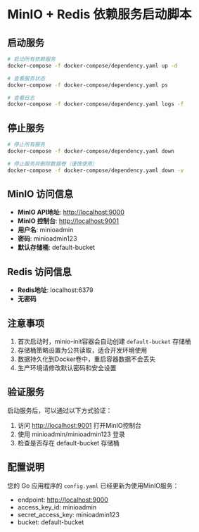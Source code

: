 # MinIO + Redis 依赖服务启动脚本

## 启动服务

```bash
# 启动所有依赖服务
docker-compose -f docker-compose/dependency.yaml up -d

# 查看服务状态
docker-compose -f docker-compose/dependency.yaml ps

# 查看日志
docker-compose -f docker-compose/dependency.yaml logs -f
```

## 停止服务

```bash
# 停止所有服务
docker-compose -f docker-compose/dependency.yaml down

# 停止服务并删除数据卷（谨慎使用）
docker-compose -f docker-compose/dependency.yaml down -v
```

## MinIO 访问信息

- **MinIO API地址**: <http://localhost:9000>
- **MinIO 控制台**: <http://localhost:9001>
- **用户名**: minioadmin
- **密码**: minioadmin123
- **默认存储桶**: default-bucket

## Redis 访问信息

- **Redis地址**: localhost:6379
- **无密码**

## 注意事项

1. 首次启动时，minio-init容器会自动创建 `default-bucket` 存储桶
2. 存储桶策略设置为公共读取，适合开发环境使用
3. 数据持久化到Docker卷中，重启容器数据不会丢失
4. 生产环境请修改默认密码和安全设置

## 验证服务

启动服务后，可以通过以下方式验证：

1. 访问 <http://localhost:9001> 打开MinIO控制台
2. 使用 minioadmin/minioadmin123 登录
3. 检查是否存在 default-bucket 存储桶

## 配置说明

您的 Go 应用程序的 `config.yaml` 已经更新为使用MinIO服务：

- endpoint: <http://localhost:9000>
- access_key_id: minioadmin
- secret_access_key: minioadmin123
- bucket: default-bucket
